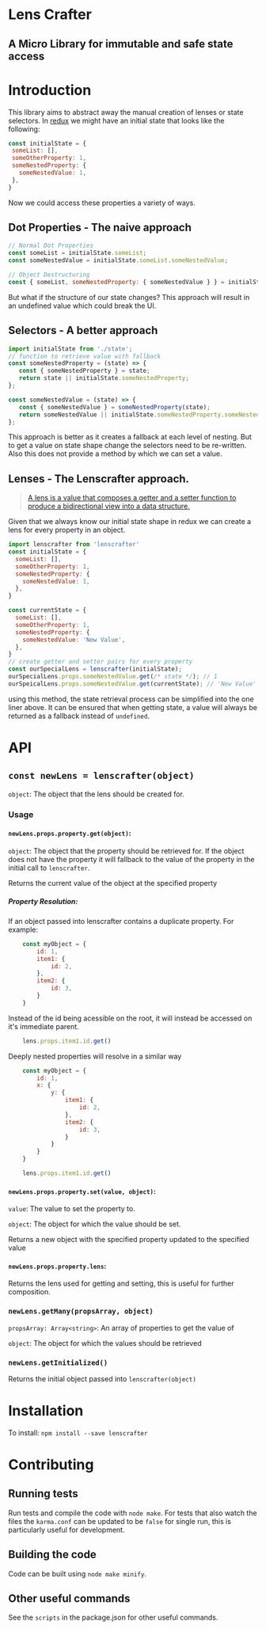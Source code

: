 Lens Crafter
====================

## A Micro Library for immutable and safe state access 

# Introduction

This library aims to abstract away the manual creation of lenses or state selectors. In [redux](https://redux.js.org/) 
we might have an initial state that looks like the following: 
  
 ```javascript
const initialState = {
  someList: [],
  someOtherProperty: 1,
  someNestedProperty: {
    someNestedValue: 1,
  },
}
```

Now we could access these properties a variety of ways. 

## Dot Properties - The naive approach

```javascript
// Normal Dot Properties
const someList = initialState.someList;
const someNestedValue = initialState.someList.someNestedValue;
```

```javascript
// Object Destructuring
const { someList, someNestedProperty: { someNestedValue } } = initialState;
```

But what if the structure of our state changes? This approach will result in an undefined value which could break the UI.

## Selectors - A better approach

```javascript
import initialState from './state';
// function to retrieve value with fallback
const someNestedProperty = (state) => {
   const { someNestedProperty } = state;
   return state || initialState.someNestedProperty;
};

const someNestedValue = (state) => {
   const { someNestedValue } = someNestedProperty(state);
   return someNestedValue || initialState.someNestedProperty.someNestedValue;
};
```

This approach is better as it creates a fallback at each level of nesting. But to get a value on state shape change 
the selectors need to be re-written. Also this does not provide a method by which we can set a value.

## Lenses - The Lenscrafter approach. 

> [A lens is a value that composes a getter and a setter function to produce a bidirectional view into a data structure.](https://docs.racket-lang.org/lens/lens-intro.html)

Given that we always know our initial state shape in redux we can create a lens for every property in an object.

```javascript
import lenscrafter from 'lenscrafter'
const initialState = {
  someList: [],
  someOtherProperty: 1,
  someNestedProperty: {
    someNestedValue: 1,
  },
}

const currentState = {
  someList: [],
  someOtherProperty: 1,
  someNestedProperty: {
    someNestedValue: 'New Value',
  },
}
// create getter and setter pairs for every property
const ourSpecialLens = lenscrafter(initialState);
ourSpecialLens.props.someNestedValue.get(/* state */); // 1
ourSpeicalLens.props.someNestedValue.get(currentState); // 'New Value'
```
using this method, the state retrieval process can be simplified into the one liner above. 
It can be ensured that when getting state, a value will always be returned as a fallback instead of `undefined`. 

# API 

## ```const newLens = lenscrafter(object)```

`object`: The object that the lens should be created for.

### Usage

#### ```newLens.props.property.get(object)```:
`object`: The object that the property should be retrieved for. If the object does not have the property it will fallback to the value of the property in the initial call to `lenscrafter`.

Returns the current value of the object at the specified property

##### Property Resolution:

If an object passed into lenscrafter contains a duplicate property. For example: 

```javascript
    const myObject = {
        id: 1,
        item1: {
            id: 2,
        },
        item2: {
            id: 3,
        }
    }
```

Instead of the id being acessible on the root, it will instead be accessed on it's immediate parent.

```javascript
    lens.props.item1.id.get()
```

Deeply nested properties will resolve in a similar way

```javascript
    const myObject = {
        id: 1,
        x: {
            y: {
                item1: {
                    id: 2,
                },
                item2: {
                    id: 3,
                }
            }
        }
    }
```

```javascript
    lens.props.item1.id.get()
```

#### ```newLens.props.property.set(value, object)```: 
`value`: The value to set the property to.

`object`: The object for which the value should be set.

Returns a new object with the specified property updated to the specified value 

#### ```newLens.props.property.lens```:
Returns the lens used for getting and setting, this is useful for further composition.

### ```newLens.getMany(propsArray, object)```

`propsArray: Array<string>`: An array of properties to get the value of

`object`: The object for which the values should be retrieved


### ```newLens.getInitialized()```
Returns the initial object passed into ```lenscrafter(object)```

# Installation

To install: `npm install --save lenscrafter`

# Contributing

## Running tests

Run tests and compile the code with `node make`. For tests that also watch the files the `karma.conf` can be updated to
be `false` for single run, this is particularly useful for development. 

## Building the code

Code can be built using `node make minify`.


## Other useful commands

See the `scripts` in the package.json for other useful commands. 

